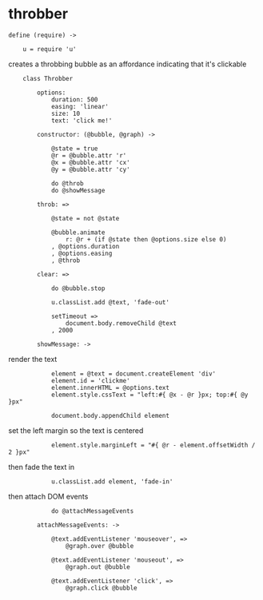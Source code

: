 throbber
========
	
	define (require) ->
		
		u = require 'u'

creates a throbbing bubble as an affordance indicating that it's clickable

		class Throbber

			options:
				duration: 500
				easing: 'linear'
				size: 10
				text: 'click me!'

			constructor: (@bubble, @graph) ->

				@state = true
				@r = @bubble.attr 'r'
				@x = @bubble.attr 'cx'
				@y = @bubble.attr 'cy'

				do @throb
				do @showMessage

			throb: =>

				@state = not @state

				@bubble.animate
					r: @r + (if @state then @options.size else 0)
				, @options.duration
				, @options.easing
				, @throb

			clear: =>

				do @bubble.stop

				u.classList.add @text, 'fade-out'

				setTimeout =>
					document.body.removeChild @text
				, 2000

			showMessage: ->

render the text

				element = @text = document.createElement 'div'
				element.id = 'clickme'
				element.innerHTML = @options.text
				element.style.cssText = "left:#{ @x - @r }px; top:#{ @y }px"

				document.body.appendChild element

set the left margin so the text is centered

				element.style.marginLeft = "#{ @r - element.offsetWidth / 2 }px"

then fade the text in

				u.classList.add element, 'fade-in'

then attach DOM events

				do @attachMessageEvents

			attachMessageEvents: ->

				@text.addEventListener 'mouseover', =>
					@graph.over @bubble

				@text.addEventListener 'mouseout', =>
					@graph.out @bubble

				@text.addEventListener 'click', =>
					@graph.click @bubble